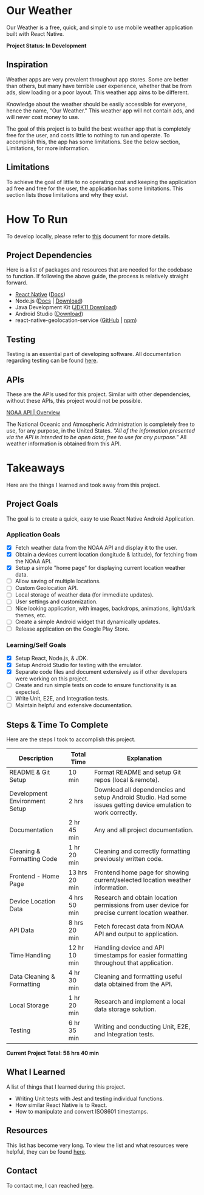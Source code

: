 # Our Weather

Our Weather is a free, quick, and simple to use mobile weather application built with React Native. 

**Project Status: In Development**

## Inspiration

Weather apps are very prevalent throughout app stores. Some are better than others, but many have terrible user experience, whether that be from ads, slow loading or a poor layout. This weather app aims to be different. 

Knowledge about the weather should be easily accessible for everyone, hence the name, "Our Weather." This weather app will not contain ads, and will never cost money to use. 

The goal of this project is to build the best weather app that is completely free for the user, and costs little to nothing to run and operate. To accomplish this, the app has some limitations. See the below section, Limitations, for more information. 

## Limitations

To achieve the goal of little to no operating cost and keeping the application ad free and free for the user, the application has some limitations. This section lists those limitations and why they exist.

# How To Run

To develop locally, please refer to [this](./Docs/Setup.md) document for more details.

## Project Dependencies

Here is a list of packages and resources that are needed for the codebase to function. If following the above guide, the process is relatively straight forward. 

- [React Native](https://reactnative.dev/) ([Docs](https://reactnative.dev/docs/getting-started))
- Node.js ([Docs](https://nodejs.org/en/docs) | [Download](https://nodejs.org/en/download))
- Java Development Kit ([JDK11 Download](https://www.oracle.com/java/technologies/javase/jdk11-archive-downloads.html))
- Android Studio ([Download](https://developer.android.com/studio))
- react-native-geolocation-service ([GitHub](https://github.com/Agontuk/react-native-geolocation-service) | [npm](https://www.npmjs.com/package/react-native-geolocation-service))

## Testing

Testing is an essential part of developing software. All documentation regarding testing can be found [here](Docs/Testing.md).

## APIs

These are the APIs used for this project. Similar with other dependencies, without these APIs, this project would not be possible. 

[NOAA API | Overview](https://www.weather.gov/documentation/services-web-api#/default/radar_servers)

The National Oceanic and Atmospheric Administration is completely free to use, for any purpose, in the United States. *"All of the information presented via the API is intended to be open data, free to use for any purpose."* All weather information is obtained from this API.

# Takeaways

Here are the things I learned and took away from this project.

## Project Goals

The goal is to create a quick, easy to use React Native Android Application.

### Application Goals

- [x] Fetch weather data from the NOAA API and display it to the user.
- [x] Obtain a devices current location (longitude & latitude), for fetching from the NOAA API.
- [x] Setup a simple "home page" for displaying current location weather data.
- [ ] Allow saving of multiple locations.
- [ ] Custom Geolocation API.
- [ ] Local storage of weather data (for immediate updates).
- [ ] User settings and customization.
- [ ] Nice looking application, with images, backdrops, animations, light/dark themes, etc.
- [ ] Create a simple Android widget that dynamically updates.
- [ ] Release application on the Google Play Store.

### Learning/Self Goals

- [x] Setup React, Node.js, & JDK.
- [x] Setup Android Studio for testing with the emulator.
- [x] Separate code files and document extensively as if other developers were working on this project.
- [ ] Create and run simple tests on code to ensure functionality is as expected.
- [ ] Write Unit, E2E, and Integration tests.
- [ ] Maintain helpful and extensive documentation.

## Steps & Time To Complete

Here are the steps I took to accomplish this project.

| Description | Total Time | Explanation |
|--|--|--|
| README & Git Setup | 10 min | Format README and setup Git repos (local & remote). |
| Development Environment Setup | 2 hrs | Download all dependencies and setup Android Studio. Had some issues getting device emulation to work correctly. |
| Documentation | 2 hr 45 min | Any and all project documentation. |
| Cleaning & Formatting Code | 1 hr 20 min | Cleaning and correctly formatting previously written code. |
| Frontend - Home Page | 13 hrs 20 min | Frontend home page for showing current/selected location weather information. |
| Device Location Data | 4 hrs 50 min | Research and obtain location permissions from user device for precise current location weather. |
| API Data | 8 hrs 20 min | Fetch forecast data from NOAA API and output to application. |
| Time Handling | 12 hr 10 min | Handling device and API timestamps for easier formatting throughout that application. |
| Data Cleaning & Formatting | 4 hr 30 min | Cleaning and formatting useful data obtained from the API. |
| Local Storage | 1 hr 20 min | Research and implement a local data storage solution. |
| Testing | 6 hr 35 min | Writing and conducting Unit, E2E, and Integration tests. |

**Current Project Total: 58 hrs 40 min**

## What I Learned

A list of things that I learned during this project.

- Writing Unit tests with Jest and testing individual functions. 
- How similar React Native is to React. 
- How to manipulate and convert ISO8601 timestamps.

## Resources

This list has become very long. To view the list and what resources were helpful, they can be found [here](./Docs/Resources.md).

## Contact

To contact me, I can reached [here](mailto:willbushie@gmail.com).
